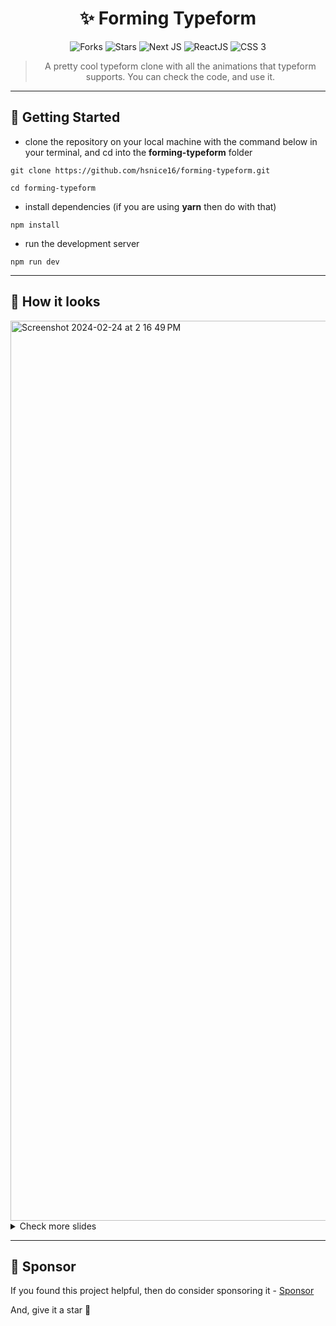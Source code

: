<div align="center">

# ✨ Forming Typeform

![Forks](https://img.shields.io/github/forks/hsnice16/forming-typeform)
![Stars](https://img.shields.io/github/stars/hsnice16/forming-typeform)
![Next JS](https://img.shields.io/badge/nextjs-black?logo=next.js)
![ReactJS](https://img.shields.io/badge/reactjs-gray?logo=react)
![CSS 3](https://img.shields.io/badge/css3-1572B6?logo=css3)

> A pretty cool typeform clone with all the animations that typeform supports. You can check the code, and use it.

</div>

---

## 🔌 Getting Started

- clone the repository on your local machine with the command below in your terminal, and cd into the **forming-typeform** folder

```
git clone https://github.com/hsnice16/forming-typeform.git

cd forming-typeform
```

- install dependencies (if you are using **yarn** then do with that)

```
npm install
```

- run the development server

```
npm run dev
```

---

## 👀 How it looks

<img width="1440" alt="Screenshot 2024-02-24 at 2 16 49 PM" src="https://github.com/hsnice16/forming-typeform/assets/56081584/694f6715-38da-4c5a-9b7a-53d13c442593">

<details>
<summary>Check more slides</summary>

<img width="1440" alt="Screenshot 2024-02-24 at 2 17 05 PM" src="https://github.com/hsnice16/forming-typeform/assets/56081584/7403ae86-de72-4ee0-8a67-4a097f8da50c">

<img width="1440" alt="Screenshot 2024-02-24 at 2 17 34 PM" src="https://github.com/hsnice16/forming-typeform/assets/56081584/6b2f2655-4ef3-491b-9020-0ea634c0d35d">

<img width="1440" alt="Screenshot 2024-02-24 at 2 18 07 PM" src="https://github.com/hsnice16/forming-typeform/assets/56081584/1d4aca2c-0b66-48d3-b123-bdccc770dadb">


</details>

---

## 💚 Sponsor

If you found this project helpful, then do consider sponsoring it - [Sponsor](https://github.com/sponsors/hsnice16)

And, give it a star 🌟
